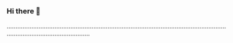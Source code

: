 ### Hi there 👋

...........................................................................................................................................................................